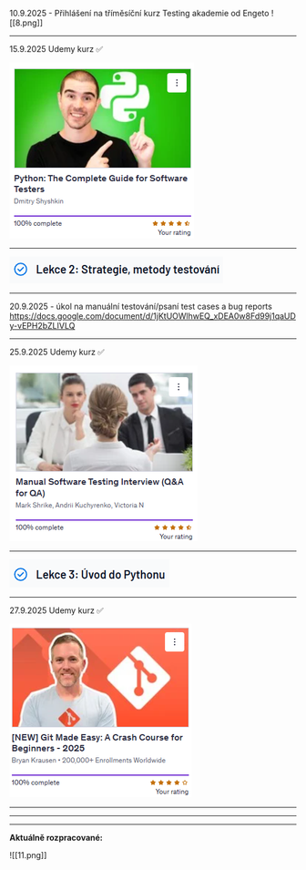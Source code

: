 
10.9.2025 - Přihlášení na tříměsíční  kurz Testing akademie od Engeto
![[8.png]]

---
15.9.2025 Udemy kurz ✅

![Screenshot](pics/4.png)

---
![Screenshot](pics/9.png)

---
20.9.2025 - úkol na manuální testování/psaní test cases a bug reports
https://docs.google.com/document/d/1jKtUOWlhwEQ_xDEA0w8Fd99j1qaUDy-vEPH2bZLIVLQ

---
25.9.2025 Udemy kurz ✅

![Screenshot](pics/5.png)

---
![Screenshot](pics/10.png)

---
27.9.2025 Udemy kurz ✅

![Screenshot](pics/7.png)

---
---
---

**Aktuálně rozpracované:**

![[11.png]]